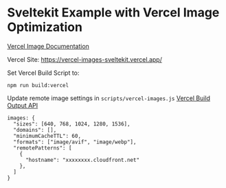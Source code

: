 # Sveltekit Example with Vercel Image Optimization
[Vercel Image Documentation](https://vercel.com/docs/concepts/image-optimization)

Vercel Site: https://vercel-images-sveltekit.vercel.app/

Set Vercel Build Script to:
```
npm run build:vercel
```

Update remote image settings in `scripts/vercel-images.js`
[Vercel Build Output API](https://vercel.com/docs/build-output-api/v3#build-output-configuration/supported-properties/images)
```
images: {
  "sizes": [640, 768, 1024, 1280, 1536],
  "domains": [],
  "minimumCacheTTL": 60,
  "formats": ["image/avif", "image/webp"],
  "remotePatterns": [ 
    { 
      "hostname": "xxxxxxxx.cloudfront.net"
    }, 
  ]
}
```
